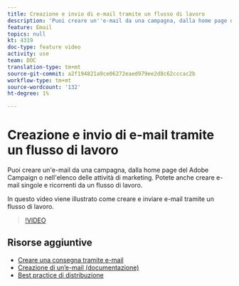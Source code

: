 ```yaml
---
title: Creazione e invio di e-mail tramite un flusso di lavoro
description: 'Puoi creare un''e-mail da una campagna, dalla home page del Adobe Campaign  o nell''elenco delle attività di marketing. Potete anche creare e-mail singole e ricorrenti da un flusso di lavoro. In questo video viene illustrato come creare una consegna per e-mail dalla homepage. '
feature: Email
topics: null
kt: 4319
doc-type: feature video
activity: use
team: DOC
translation-type: tm+mt
source-git-commit: a2f194821a9ce06272eaed979ee2d8c62cccac2b
workflow-type: tm+mt
source-wordcount: '132'
ht-degree: 1%

---
```



# Creazione e invio di e-mail tramite un flusso di lavoro

Puoi creare un&#39;e-mail da una campagna, dalla home page del Adobe Campaign  o nell&#39;elenco delle attività di marketing. Potete anche creare e-mail singole e ricorrenti da un flusso di lavoro.

In questo video viene illustrato come creare e inviare e-mail tramite un flusso di lavoro.

>[!VIDEO](https://video.tv.adobe.com/v/31465?quality=12)

## Risorse aggiuntive

* [Creare una consegna tramite e-mail](/help/communication-channels/email/create-email-from-homepage.md)
* [Creazione di un’e-mail (documentazione)](https://docs.adobe.com/content/help/en/campaign-standard/using/communication-channels/email-messages/creating-an-email.html)
* [Best practice di distribuzione](https://docs.campaign.adobe.com/doc/standard/getting_started/en/ACS_DeliveryBestPractices.html)
